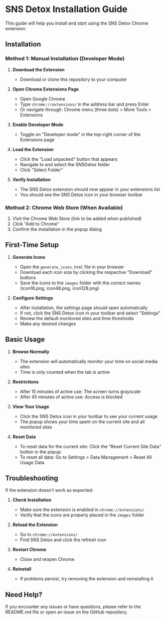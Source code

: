 # SNS Detox Installation Guide

This guide will help you install and start using the SNS Detox Chrome extension.

## Installation

### Method 1: Manual Installation (Developer Mode)

1. **Download the Extension**
   - Download or clone this repository to your computer

2. **Open Chrome Extensions Page**
   - Open Google Chrome
   - Type `chrome://extensions/` in the address bar and press Enter
   - Or navigate through: Chrome menu (three dots) > More Tools > Extensions

3. **Enable Developer Mode**
   - Toggle on "Developer mode" in the top-right corner of the Extensions page

4. **Load the Extension**
   - Click the "Load unpacked" button that appears
   - Navigate to and select the SNSDetox folder
   - Click "Select Folder"

5. **Verify Installation**
   - The SNS Detox extension should now appear in your extensions list
   - You should see the SNS Detox icon in your browser toolbar

### Method 2: Chrome Web Store (When Available)

1. Visit the Chrome Web Store (link to be added when published)
2. Click "Add to Chrome"
3. Confirm the installation in the popup dialog

## First-Time Setup

1. **Generate Icons**
   - Open the `generate_icons.html` file in your browser
   - Download each icon size by clicking the respective "Download" buttons
   - Save the icons to the `images` folder with the correct names (icon16.png, icon48.png, icon128.png)

2. **Configure Settings**
   - After installation, the settings page should open automatically
   - If not, click the SNS Detox icon in your toolbar and select "Settings"
   - Review the default monitored sites and time thresholds
   - Make any desired changes

## Basic Usage

1. **Browse Normally**
   - The extension will automatically monitor your time on social media sites
   - Time is only counted when the tab is active

2. **Restrictions**
   - After 15 minutes of active use: The screen turns grayscale
   - After 45 minutes of active use: Access is blocked

3. **View Your Usage**
   - Click the SNS Detox icon in your toolbar to see your current usage
   - The popup shows your time spent on the current site and all monitored sites

4. **Reset Data**
   - To reset data for the current site: Click the "Reset Current Site Data" button in the popup
   - To reset all data: Go to Settings > Data Management > Reset All Usage Data

## Troubleshooting

If the extension doesn't work as expected:

1. **Check Installation**
   - Make sure the extension is enabled in `chrome://extensions/`
   - Verify that the icons are properly placed in the `images` folder

2. **Reload the Extension**
   - Go to `chrome://extensions/`
   - Find SNS Detox and click the refresh icon

3. **Restart Chrome**
   - Close and reopen Chrome

4. **Reinstall**
   - If problems persist, try removing the extension and reinstalling it

## Need Help?

If you encounter any issues or have questions, please refer to the README.md file or open an issue on the GitHub repository.

